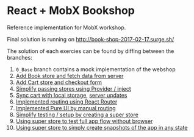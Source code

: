 # React + MobX Bookshop

Reference implementation for MobX workshop.

Final solution is running on http://book-shop-2017-02-17.surge.sh/

The solution of each exercies can be found by diffing between the branches:

1. `0_Base` branch contains a mock implementation of the webshop
2. [Add Book store and fetch data from server](https://github.com/mweststrate/react-mobx-shop/compare/0_base...1_fetch)
3. [Add Cart store and checkout form](https://github.com/mweststrate/react-mobx-shop/compare/1_fetch...2_cart)
4. [Simplify passing stores using Provider / inject](https://github.com/mweststrate/react-mobx-shop/compare/2_cart...3_inject)
5. [Sync cart with local storage](https://github.com/mweststrate/react-mobx-shop/compare/3_inject...4_localstorage), [server updates](https://github.com/mweststrate/react-mobx-shop/compare/4_localstorage...5_serversync)
6. [Implemented routing using React Router](https://github.com/mweststrate/react-mobx-shop/compare/5_serversync...6_routing_react_router)
7. [Implemented Pure UI by manual routing](https://github.com/mweststrate/react-mobx-shop/compare/5_serversync...6_routing)
8. [Simplify testing / setup by creating a super store](https://github.com/mweststrate/react-mobx-shop/commit/8a6a6e1e84aed476987ca1fd274b8879471b95ae)
9. [Using super store to test full app flow without browser](https://github.com/mweststrate/react-mobx-shop/commit/95a53d8b3743fb3b896ac88d3a09440c79cb9cee)
10. [Using super store to simply create snapshots of the app in any state](https://github.com/mweststrate/react-mobx-shop/commit/1d17fd1b5860692d9341f652cab0932b981c6161)
